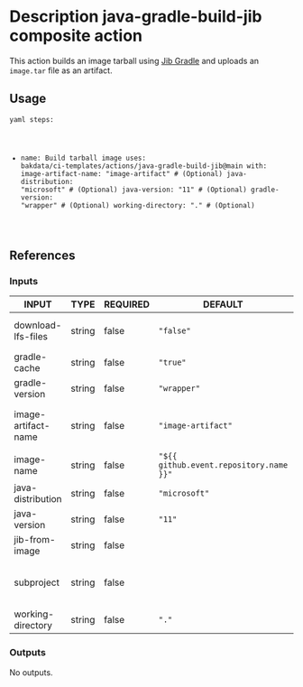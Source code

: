 <h1>Description java-gradle-build-jib composite action</h1>

This action builds an image tarball using <a href="https://github.com/GoogleContainerTools/jib/tree/master/jib-gradle-plugin">Jib Gradle</a> and uploads an <code>image.tar</code> file as an artifact.

<h2>Usage</h2>

<code>yaml
steps:
  - name: Build tarball image
    uses: bakdata/ci-templates/actions/java-gradle-build-jib@main
    with:
      image-artifact-name: "image-artifact" # (Optional)
      java-distribution: "microsoft" # (Optional)
      java-version: "11" # (Optional)
      gradle-version: "wrapper" # (Optional)
      working-directory: "." # (Optional)
</code>

<h2>References</h2>

<h3>Inputs</h3>

<!-- AUTO-DOC-INPUT:START - Do not remove or modify this section -->

|        INPUT        |  TYPE  | REQUIRED |                 DEFAULT                 |                                                               DESCRIPTION                                                                |
|---------------------|--------|----------|-----------------------------------------|------------------------------------------------------------------------------------------------------------------------------------------|
| download-lfs-files  | string |  false   |                <code>"false"</code>                |                           Whether the Git checkout action should resolve LFS files or not. (Default is false)                            |
|    gradle-cache     | string |  false   |                <code>"true"</code>                 |                                       Whether Gradle caching is enabled or not. (Default is true)                                        |
|   gradle-version    | string |  false   |               <code>"wrapper"</code>               |                                           Gradle version to be installed. (Default is wrapper)                                           |
| image-artifact-name | string |  false   |           <code>"image-artifact"</code>            |                          Artifact name to upload tarball image, see https://github.com/actions/upload-artifact                           |
|     image-name      | string |  false   | <code>"${{ github.event.repository.name }}"</code> |                                                          Name of Docker image.                                                           |
|  java-distribution  | string |  false   |              <code>"microsoft"</code>              |                                        Java distribution to be installed. (Default is microsoft)                                         |
|    java-version     | string |  false   |                 <code>"11"</code>                  |                                              Java version to be installed. (Default is 11)                                               |
|   jib-from-image    | string |  false   |                                         |                                                        The Jib base image to use                                                         |
|     subproject      | string |  false   |                                         | The Gradle subproject for which the tarball image should be built (If not specified, a tarball image for the root project will be built) |
|  working-directory  | string |  false   |                  <code>"."</code>                  |                                        Working directory of your Gradle artifacts. (Default is .)                                        |

<!-- AUTO-DOC-INPUT:END -->

<h3>Outputs</h3>

<!-- AUTO-DOC-OUTPUT:START - Do not remove or modify this section -->
No outputs.
<!-- AUTO-DOC-OUTPUT:END -->

